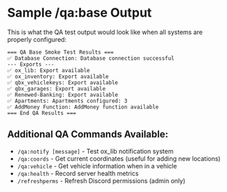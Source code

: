 # Sample /qa:base Output

This is what the QA test output would look like when all systems are properly configured:

```
=== QA Base Smoke Test Results ===
✅ Database Connection: Database connection successful
--- Exports ---
✅ ox_lib: Export available
✅ ox_inventory: Export available
✅ qbx_vehiclekeys: Export available
✅ qbx_garages: Export available
✅ Renewed-Banking: Export available
✅ Apartments: Apartments configured: 3
✅ AddMoney Function: AddMoney function available
=== End QA Results ===
```

## Additional QA Commands Available:
- `/qa:notify [message]` - Test ox_lib notification system
- `/qa:coords` - Get current coordinates (useful for adding new locations)
- `/qa:vehicle` - Get vehicle information when in a vehicle
- `/qa:health` - Record server health metrics
- `/refreshperms` - Refresh Discord permissions (admin only)






